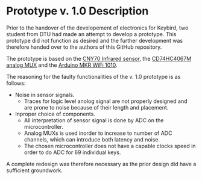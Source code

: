 # Prototype v. 1.0 Description
Prior to the handover of the developement of electronics for Keybird, two student from DTU had made an attempt to develop a prototype. This prototype did not function as desired and the further development was therefore handed over to the authors of this GitHub repository.

The prototype is based on the [CNY70 Infrared sensor](https://www.vishay.com/optical-sensors/list/product-83751/), the [CD74HC4067M analog MUX](https://www.digikey.dk/product-detail/da/texas-instruments/CD74HC4067M/296-9225-5-ND/376870) and the [Arduino MKR WiFi 1010](https://store.arduino.cc/arduino-mkr-wifi-1010).

The reasoning for the faulty functionalities of the v. 1.0 prototype is as follows:
* Noise in sensor signals.
  * Traces for logic level anolog signal are not properly designed and are prone to noise because of their length and placement.
* Inproper choice of components.
  * All interpretation of sensor signal is done by ADC on the microcontroller.
  * Analog MUXs is used inorder to increase to number of ADC channels, which can introduce both latency and noise.
  * The chosen microcontroller does not have a capable clocks speed in order to do ADC for 69 individual keys. 

A complete redesign was therefore necessary as the prior design did have a sufficient groundwork.
